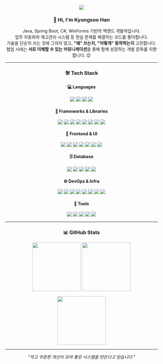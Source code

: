 <p align="center">
  <img src="https://capsule-render.vercel.app/api?type=waving&color=gradient&height=260&section=header&text=Han%20Kyungsoo&fontSize=60&fontAlignY=40&desc=Backend%20Developer&descAlignY=60" />
</p>
<div align="center">

### 👋 Hi, I'm Kyungsoo Han

Java, Spring Boot, C#, WinForms 기반의 백엔드 개발자입니다.  
업무 자동화와 재고관리 시스템 등 현실 문제를 해결하는 코드를 좋아합니다.  
기술을 단순히 쓰는 것에 그치지 않고, **"왜" 쓰는지, "어떻게" 동작하는지** 고민합니다.  
협업 시에는 **서로 이해할 수 있는 커뮤니케이션**을 통해 함께 성장하는 개발 문화를 지향합니다. 😊

---

### 🛠️ Tech Stack

#### 💻 Languages  
<img src="https://img.shields.io/badge/Java-007396?style=flat-square&logo=java&logoColor=white"/>
<img src="https://img.shields.io/badge/C%23-239120?style=flat-square&logo=c-sharp&logoColor=white"/>
<img src="https://img.shields.io/badge/JavaScript-F7DF1E?style=flat-square&logo=javascript&logoColor=black"/>
<img src="https://img.shields.io/badge/SQL-336791?style=flat-square&logo=mysql&logoColor=white"/>

<br>

#### 🧩 Frameworks & Libraries  
<img src="https://img.shields.io/badge/Spring%20Boot-6DB33F?style=flat-square&logo=springboot&logoColor=white"/>
<img src="https://img.shields.io/badge/Spring%20Batch-6DB33F?style=flat-square&logo=spring&logoColor=white"/>
<img src="https://img.shields.io/badge/Spring%20Framework-6DB33F?style=flat-square&logo=spring&logoColor=white"/>
<img src="https://img.shields.io/badge/.NET-512BD4?style=flat-square&logo=dotnet&logoColor=white"/>
<img src="https://img.shields.io/badge/ASP.NET-512BD4?style=flat-square&logo=dotnet&logoColor=white"/>
<img src="https://img.shields.io/badge/JPA-59666C?style=flat-square"/>
<img src="https://img.shields.io/badge/MyBatis-ED8B00?style=flat-square"/>
<img src="https://img.shields.io/badge/QueryDSL-333333?style=flat-square"/>

<br>

#### 🎨 Frontend & UI  
<img src="https://img.shields.io/badge/HTML-E34F26?style=flat-square&logo=html5&logoColor=white"/>
<img src="https://img.shields.io/badge/CSS-1572B6?style=flat-square&logo=css3&logoColor=white"/>
<img src="https://img.shields.io/badge/JSP-007396?style=flat-square"/>
<img src="https://img.shields.io/badge/WinForms-0078D4?style=flat-square"/>
<img src="https://img.shields.io/badge/DevExpress-FF6F00?style=flat-square"/>
<img src="https://img.shields.io/badge/RealGrid2-1E90FF?style=flat-square"/>
<img src="https://img.shields.io/badge/Android%20PDA-3DDC84?style=flat-square&logo=android&logoColor=white"/>

<br>

#### 🗄️ Database  
<img src="https://img.shields.io/badge/MSSQL-CC2927?style=flat-square&logo=microsoft-sql-server&logoColor=white"/>
<img src="https://img.shields.io/badge/MariaDB-003545?style=flat-square&logo=mariadb&logoColor=white"/>
<img src="https://img.shields.io/badge/Oracle-F80000?style=flat-square&logo=oracle&logoColor=white"/>
<img src="https://img.shields.io/badge/MySQL-4479A1?style=flat-square&logo=mysql&logoColor=white"/>
<img src="https://img.shields.io/badge/Redis-DC382D?style=flat-square&logo=redis&logoColor=white"/>

<br>

#### ⚙️ DevOps & Infra  
<img src="https://img.shields.io/badge/Git-F05032?style=flat-square&logo=git&logoColor=white"/>
<img src="https://img.shields.io/badge/GitHub-181717?style=flat-square&logo=github&logoColor=white"/>
<img src="https://img.shields.io/badge/GitLab-FC6D26?style=flat-square&logo=gitlab&logoColor=white"/>
<img src="https://img.shields.io/badge/Jenkins-D24939?style=flat-square&logo=jenkins&logoColor=white"/>
<img src="https://img.shields.io/badge/CI/CD-FC6D26?style=flat-square&logo=gitlab&logoColor=white"/>
<img src="https://img.shields.io/badge/Nginx-009639?style=flat-square&logo=nginx&logoColor=white"/>
<img src="https://img.shields.io/badge/Tomcat-F8DC75?style=flat-square&logo=apache-tomcat&logoColor=black"/>
<img src="https://img.shields.io/badge/Linux-FCC624?style=flat-square&logo=linux&logoColor=black"/>

<br>

#### 🧰 Tools  
<img src="https://img.shields.io/badge/IntelliJ-000000?style=flat-square&logo=intellij-idea&logoColor=white"/>
<img src="https://img.shields.io/badge/Visual%20Studio-5C2D91?style=flat-square&logo=visual-studio&logoColor=white"/>
<img src="https://img.shields.io/badge/Swagger-85EA2D?style=flat-square&logo=swagger&logoColor=black"/>
<img src="https://img.shields.io/badge/Jira-0052CC?style=flat-square&logo=jira&logoColor=white"/>
<img src="https://img.shields.io/badge/Confluence-172B4D?style=flat-square&logo=confluence&logoColor=white"/>


---

### 📊 GitHub Stats

<p align="center">
  <img src="https://github-readme-stats.vercel.app/api?username=KyungSoo-Han&show_icons=true&theme=white" height="160"/>
  <img src="https://github-readme-stats.vercel.app/api/top-langs/?username=KyungSoo-Han&layout=compact&theme=white" height="160"/>
</p>

<p align="center">
  <img src="https://github-readme-streak-stats.herokuapp.com/?user=KyungSoo-Han&theme=white" height="160"/>
</p>

---

 _“작고 꾸준한 개선이 모여 좋은 시스템을 만든다고 믿습니다.”_
</div>
